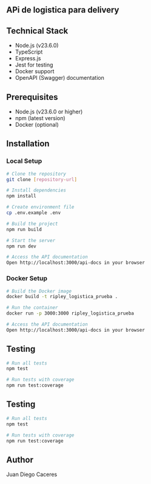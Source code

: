 ## APi de logistica para delivery

## Technical Stack
- Node.js (v23.6.0)
- TypeScript
- Express.js
- Jest for testing
- Docker support
- OpenAPI (Swagger) documentation

## Prerequisites
- Node.js (v23.6.0 or higher)
- npm (latest version)
- Docker (optional)

## Installation

### Local Setup
```bash
# Clone the repository
git clone [repository-url]

# Install dependencies
npm install

# Create environment file
cp .env.example .env

# Build the project
npm run build

# Start the server
npm run dev

# Access the API documentation
Open http://localhost:3000/api-docs in your browser

```


### Docker Setup
```bash
# Build the Docker image
docker build -t ripley_logistica_prueba .

# Run the container
docker run -p 3000:3000 ripley_logistica_prueba

# Access the API documentation
Open http://localhost:3000/api-docs in your browser
```
## Testing
```bash
# Run all tests
npm test

# Run tests with coverage
npm run test:coverage
```
## Testing
```bash
# Run all tests
npm test

# Run tests with coverage
npm run test:coverage
```

## Author
Juan Diego Caceres